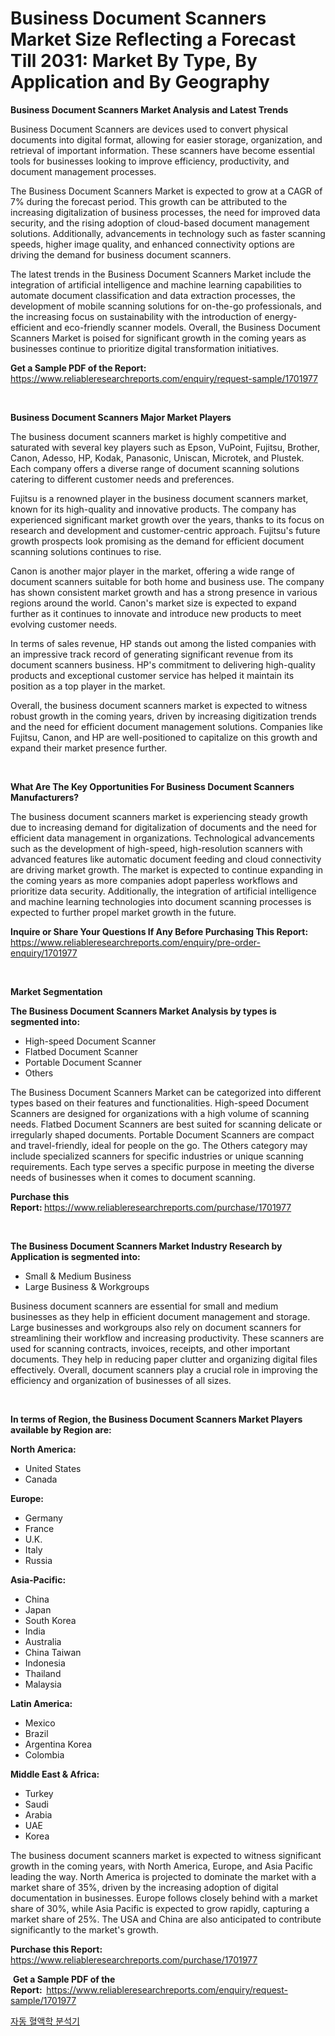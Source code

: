 <p><h1>Business Document Scanners Market Size Reflecting a Forecast Till 2031: Market By Type, By Application and By Geography</h1></p><p><strong>Business Document Scanners Market Analysis and Latest Trends</strong></p>
<p><p>Business Document Scanners are devices used to convert physical documents into digital format, allowing for easier storage, organization, and retrieval of important information. These scanners have become essential tools for businesses looking to improve efficiency, productivity, and document management processes.</p><p>The Business Document Scanners Market is expected to grow at a CAGR of 7% during the forecast period. This growth can be attributed to the increasing digitalization of business processes, the need for improved data security, and the rising adoption of cloud-based document management solutions. Additionally, advancements in technology such as faster scanning speeds, higher image quality, and enhanced connectivity options are driving the demand for business document scanners.</p><p>The latest trends in the Business Document Scanners Market include the integration of artificial intelligence and machine learning capabilities to automate document classification and data extraction processes, the development of mobile scanning solutions for on-the-go professionals, and the increasing focus on sustainability with the introduction of energy-efficient and eco-friendly scanner models. Overall, the Business Document Scanners Market is poised for significant growth in the coming years as businesses continue to prioritize digital transformation initiatives.</p></p>
<p><strong>Get a Sample PDF of the Report:&nbsp;</strong> <a href="https://www.reliableresearchreports.com/enquiry/request-sample/1701977">https://www.reliableresearchreports.com/enquiry/request-sample/1701977</a></p>
<p>&nbsp;</p>
<p><strong>Business Document Scanners Major Market Players</strong></p>
<p><p>The business document scanners market is highly competitive and saturated with several key players such as Epson, VuPoint, Fujitsu, Brother, Canon, Adesso, HP, Kodak, Panasonic, Uniscan, Microtek, and Plustek. Each company offers a diverse range of document scanning solutions catering to different customer needs and preferences.</p><p>Fujitsu is a renowned player in the business document scanners market, known for its high-quality and innovative products. The company has experienced significant market growth over the years, thanks to its focus on research and development and customer-centric approach. Fujitsu's future growth prospects look promising as the demand for efficient document scanning solutions continues to rise.</p><p>Canon is another major player in the market, offering a wide range of document scanners suitable for both home and business use. The company has shown consistent market growth and has a strong presence in various regions around the world. Canon's market size is expected to expand further as it continues to innovate and introduce new products to meet evolving customer needs.</p><p>In terms of sales revenue, HP stands out among the listed companies with an impressive track record of generating significant revenue from its document scanners business. HP's commitment to delivering high-quality products and exceptional customer service has helped it maintain its position as a top player in the market.</p><p>Overall, the business document scanners market is expected to witness robust growth in the coming years, driven by increasing digitization trends and the need for efficient document management solutions. Companies like Fujitsu, Canon, and HP are well-positioned to capitalize on this growth and expand their market presence further.</p></p>
<p>&nbsp;</p>
<p><strong>What Are The Key Opportunities For Business Document Scanners Manufacturers?</strong></p>
<p><p>The business document scanners market is experiencing steady growth due to increasing demand for digitalization of documents and the need for efficient data management in organizations. Technological advancements such as the development of high-speed, high-resolution scanners with advanced features like automatic document feeding and cloud connectivity are driving market growth. The market is expected to continue expanding in the coming years as more companies adopt paperless workflows and prioritize data security. Additionally, the integration of artificial intelligence and machine learning technologies into document scanning processes is expected to further propel market growth in the future.</p></p>
<p><strong>Inquire or Share Your Questions If Any Before Purchasing This Report:</strong> <a href="https://www.reliableresearchreports.com/enquiry/pre-order-enquiry/1701977">https://www.reliableresearchreports.com/enquiry/pre-order-enquiry/1701977</a></p>
<p>&nbsp;</p>
<p><strong>Market Segmentation</strong></p>
<p><strong>The Business Document Scanners Market Analysis by types is segmented into:</strong></p>
<p><ul><li>High-speed Document Scanner</li><li>Flatbed Document Scanner</li><li>Portable Document Scanner</li><li>Others</li></ul></p>
<p><p>The Business Document Scanners Market can be categorized into different types based on their features and functionalities. High-speed Document Scanners are designed for organizations with a high volume of scanning needs. Flatbed Document Scanners are best suited for scanning delicate or irregularly shaped documents. Portable Document Scanners are compact and travel-friendly, ideal for people on the go. The Others category may include specialized scanners for specific industries or unique scanning requirements. Each type serves a specific purpose in meeting the diverse needs of businesses when it comes to document scanning.</p></p>
<p><strong>Purchase this Report:&nbsp;</strong><a href="https://www.reliableresearchreports.com/purchase/1701977">https://www.reliableresearchreports.com/purchase/1701977</a></p>
<p>&nbsp;</p>
<p><strong>The Business Document Scanners Market Industry Research by Application is segmented into:</strong></p>
<p><ul><li>Small & Medium Business</li><li>Large Business & Workgroups</li></ul></p>
<p><p>Business document scanners are essential for small and medium businesses as they help in efficient document management and storage. Large businesses and workgroups also rely on document scanners for streamlining their workflow and increasing productivity. These scanners are used for scanning contracts, invoices, receipts, and other important documents. They help in reducing paper clutter and organizing digital files effectively. Overall, document scanners play a crucial role in improving the efficiency and organization of businesses of all sizes.</p></p>
<p>&nbsp;</p>
<p><strong>In terms of Region, the Business Document Scanners Market Players available by Region are:</strong></p>
<p>
    <p> <strong> North America: </strong>
        <ul>
            <li>United States</li>
            <li>Canada</li>
        </ul>
        </p> 
    <p> <strong> Europe: </strong>
        <ul>
            <li>Germany</li>
            <li>France</li>
            <li>U.K.</li>
            <li>Italy</li>
            <li>Russia</li>
        </ul>
        </p> 
    <p> <strong> Asia-Pacific: </strong>
        <ul>
            <li>China</li>
            <li>Japan</li>
            <li>South Korea</li>
            <li>India</li>
            <li>Australia</li>
            <li>China Taiwan</li>
            <li>Indonesia</li>
            <li>Thailand</li>
            <li>Malaysia</li>
        </ul>
        </p> 
    <p> <strong> Latin America: </strong>
        <ul>
            <li>Mexico</li>
            <li>Brazil</li>
            <li>Argentina Korea</li>
            <li>Colombia</li>
        </ul>
        </p> 
    <p> <strong> Middle East & Africa: </strong>
        <ul>
            <li>Turkey</li>
            <li>Saudi</li>
            <li>Arabia</li>
            <li>UAE</li>
            <li>Korea</li>
        </ul>
    </p>
    </p>
<p><p>The business document scanners market is expected to witness significant growth in the coming years, with North America, Europe, and Asia Pacific leading the way. North America is projected to dominate the market with a market share of 35%, driven by the increasing adoption of digital documentation in businesses. Europe follows closely behind with a market share of 30%, while Asia Pacific is expected to grow rapidly, capturing a market share of 25%. The USA and China are also anticipated to contribute significantly to the market's growth.</p></p>
<p><strong>Purchase this Report: </strong><a href="https://www.reliableresearchreports.com/purchase/1701977">https://www.reliableresearchreports.com/purchase/1701977</a></p>
<p>&nbsp;<strong>Get a Sample PDF of the Report:&nbsp;&nbsp;</strong><a href="https://www.reliableresearchreports.com/enquiry/request-sample/1701977">https://www.reliableresearchreports.com/enquiry/request-sample/1701977</a></p>
<p><strong></strong></p>
<p><p><a href="https://github.com/xvz497517413/Market-Research-Report-List-1/blob/main/431416211243.md">자동 혈액학 분석기</a></p></p>